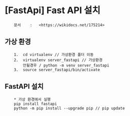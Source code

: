 # [FastApi] Fast API 설치

```
    문서    :   <https://wikidocs.net/175214>
```

##  가상 환경
```
    1.  cd virtualenv // 가상환경 폴더 이동
    2.  virtualenv server_fastapi // 가상환경 
        안될경우 / python -m venv server_fastapi
    3.  source server_fastapi/bin/activate
```

##  FastAPI 설치
```
    * 가상 환경에서 실행
    pip install fastapi
    python -m pip install --upgrade pip // pip update
```